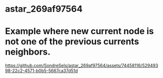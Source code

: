 # astar_269af97564

# Example where new current node is not one of the previous currents neighbors.

https://github.com/SondreSels/astar_269af97564/assets/74458116/52949398-22c2-4571-b0b5-5667ca37d51d

